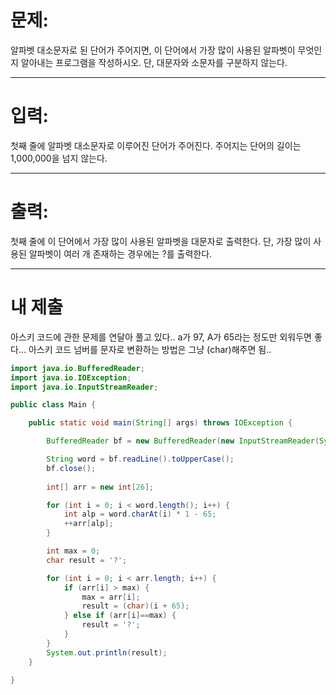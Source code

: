 # 문제: 
알파벳 대소문자로 된 단어가 주어지면, 이 단어에서 가장 많이 사용된 알파벳이 무엇인지 알아내는 프로그램을 작성하시오. 단, 대문자와 소문자를 구분하지 않는다.

---
# 입력: 
첫째 줄에 알파벳 대소문자로 이루어진 단어가 주어진다. 주어지는 단어의 길이는 1,000,000을 넘지 않는다.

---
# 출력: 
첫째 줄에 이 단어에서 가장 많이 사용된 알파벳을 대문자로 출력한다. 단, 가장 많이 사용된 알파벳이 여러 개 존재하는 경우에는 ?를 출력한다.

---
# 내 제출

아스키 코드에 관한 문제를 연달아 풀고 있다..
a가 97, A가 65라는 정도만 외워두면 좋다...
아스키 코드 넘버를 문자로 변환하는 방법은 그냥 (char)해주면 됨..

~~~java
import java.io.BufferedReader;
import java.io.IOException;
import java.io.InputStreamReader;

public class Main {

	public static void main(String[] args) throws IOException {

		BufferedReader bf = new BufferedReader(new InputStreamReader(System.in));

		String word = bf.readLine().toUpperCase();
		bf.close();
		
		int[] arr = new int[26];

		for (int i = 0; i < word.length(); i++) {
			int alp = word.charAt(i) * 1 - 65;
			++arr[alp];
		}

		int max = 0;
		char result = '?';

		for (int i = 0; i < arr.length; i++) {
			if (arr[i] > max) {
				max = arr[i];
				result = (char)(i + 65);
			} else if (arr[i]==max) {
				result = '?';
			}
		}
		System.out.println(result);
	}

}
~~~

